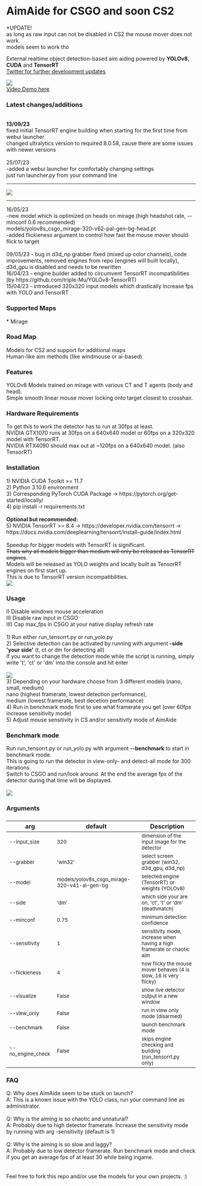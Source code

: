 # AimAide for CSGO and soon CS2

\*UPDATE!
<br>as long as raw input can not be disabled in CS2 the mouse mover does not work.<br>
models seem to work tho

External realtime object detection-based aim aiding powered by <b>YOLOv8</b>, <b>CUDA</b> and <b>TensorRT</b><br>
[Twitter for further development updates](https://twitter.com/AimAideCS)

<img src="/docs/header_cts.jpg"><br>
[Video Demo here](https://github.com/schelmi1/AimAide/blob/main/docs/demo.mp4?raw=true)
<br>

<h3>Latest changes/additions</h3>

<br>
<b>13/09/23</b><br>
fixed initial TensorRT engine building when starting for the first time from webui launcher<br>
changed ultralytics version to required 8.0.58, cause there are some issues with newer versions
<br>
<br>
25/07/23<br>
-added a webui launcher for comfortably changing settings<br>
just run launcher.py from your command line
<br>
<hr>
<img src="/docs/launcher.png">
<br>
<hr>
16/05/23<br>
-new model which is optimized on heads on mirage (high headshot rate, --minconf 0.6 recommended)<br>
models/yolov8s_csgo_mirage-320-v62-pal-gen-bg-head.pt<br>
-added flickieness argument to control how fast the mouse mover should flick to target
<br><br>
09/05/23 - bug in d3d_np grabber fixed (mixed up color channels), code improvements, removed engines from repo (engines will built locally),<br> d3d_gpu is disabled and needs to be rewritten<br>
16/04/23 - engine builder added to circumvent TensorRT incompatibilities <br>(by https://github.com/triple-Mu/YOLOv8-TensorRT)<br>
15/04/23 - introduced 320x320 input models which drastically increase fps with YOLO and TensorRT<br>

<h3>Supported Maps</h3>
* Mirage

<h3>Road Map</h3>
Models for CS2 and support for additional maps<br>
Human-like aim methods (like windmouse or ai-based)

<h3>Features</h3>
YOLOv8 Models trained on mirage with various CT and T agents (body and head).<br>
Simple smooth linear mouse mover locking onto target closest to crosshair.<br>

<h3>Hardware Requirements</h3>
To get this to work the detector has to run at 30fps at least.<br>
NVIDIA GTX1070 runs at 30fps on a 640x640 model or 60fps on a 320x320 model with TensorRT.<br>
NVIDIA RTX4090 should max out at ~120fps on a 640x640 model. (also TensorRT)<br>

<h3>Installation</h3>
1) NVIDIA CUDA Toolkit >= 11.7<br>
2) Python 3.10.6 environment<br>
3) Corresponding PyTorch CUDA Package -> https://pytorch.org/get-started/locally/<br>
4) pip install -r requirements.txt<br><br>
<b>Optional but recommended:</b><br>
5) NVIDIA TensorRT >= 8.4 -> https://developer.nvidia.com/tensorrt -> https://docs.nvidia.com/deeplearning/tensorrt/install-guide/index.html<br>
<br>
Speedup for bigger models with TensorRT is significant.<br>
<s>Thats why all models bigger than medium will only be released as TensorRT engines</s>.<br>
Models will be released as YOLO weights and locally built as TensorRT engines on first start up.<br>
This is due to TensorRT version incompatibilities.<br>

<img src="/docs/TensorRT_Speedup.png">

<h3>Usage</h3>
I) Disable windows mouse acceleration<br>
II) Disable raw input in CSGO<br>
III) Cap max_fps in CSGO at your native display refresh rate<br>
<br>
1) Run either run_tensorrt.py or run_yolo.py<br>
2) Selective detection can be activated by running with argument <b>-side 'your side'</b> (t, ct or dm for detecting all)<br>
If you want to change the detection mode while the script is running, simply write 't', 'ct' or 'dm' into the console and hit enter<br><br>
<img src="/docs/side_switch.png"><br>
3) Depending on your hardware choose from 3 different models (nano, small, medium)<br>
nano (highest framerate, lowest detection performance),<br>
medium (lowest framerate, best decetion performance)<br>
4) Run in benchmark mode first to see what framerate you get (over 60fps increase sensitivity mode)<br>
5) Adjust mouse sensitivity in CS and/or sensitivity mode of AimAide

<h3>Benchmark mode</h3>
Run run_tensorrt.py or run_yolo.py with argument <b>--benchmark</b> to start in benchmark mode.<br>
This is going to run the detector in view-only- and detect-all mode for 300 iterations.<br>
Switch to CSGO and run/look around. At the end the average fps of the detector during that time will be displayed.
<br><br>
<img src="/docs/benchmark_mode1.png">

<h3>Arguments<h3>

| arg                          | default                                                 | Description                                                                       |
| ---------------------------- | ------------------------------------------------------- | --------------------------------------------------------------------------------- |
| <sub>--input_size</sub>      | <sub>320</sub>                                          | <sub>dimension of the input image for the detector</sub>                          |
| <sub>--grabber</sub>         | <sub>'win32'</sub>                                      | <sub>select screen grabber (win32, d3d_gpu, d3d_np) </sub>                        |
| <sub>--model</sub>           | <sub>models/yolov8s_csgo_mirage-320-v41-al-gen-bg</sub> | <sub>selected engine (TensorRT) or weights (YOLOv8)</sub>                         |
| <sub>--side </sub>           | <sub>'dm'</sub>                                         | <sub>which side your are on, 'ct', 't' or 'dm' (deathmatch)</sub>                 |
| <sub>--minconf </sub>        | <sub>0.75</sub>                                         | <sub>minimum detection confidence</sub>                                           |
| <sub>--sensitivity</sub>     | <sub>1</sub>                                            | <sub>sensitivity mode, increase when having a high framerate or chaotic aim</sub> |
| <sub>--flickieness</sub>     | <sub>4</sub>                                            | <sub>how flicky the mouse mover behaves (4 is slow, 16 is very flicky)</sub>      |
| <sub>--visualize</sub>       | <sub>False</sub>                                        | <sub>show live detector output in a new window</sub>                              |
| <sub>--view_only </sub>      | <sub>False</sub>                                        | <sub>run in view only mode (disarmed)</sub>                                       |
| <sub>--benchmark</sub>       | <sub>False</sub>                                        | <sub>launch benchmark mode</sub>                                                  |
| <sub>--no_engine_check</sub> | <sub>False</sub>                                        | <sub>skips engine checking and building (run_tensorrt.py only)</sub>              |

<h3>FAQ</h3>
Q: Why does AimAide seem to be stuck on launch?<br>
A: This is a known issue with the YOLO class, run your command line as administrator.<br>
<br>
Q: Why is the aiming is so chaotic and unnatural?<br>
A: Probably due to high detector framerate. Increase the sensitivity mode by running with arg -sensitivity (default is 1)<br>
<br>
Q: Why is the aiming is so slow and laggy?<br>
A: Probably due to low detector framerate. Run benchmark mode and check if you get an average fps of at least 30 while being ingame.<br>
<br><br>
Feel free to fork this repo and/or use the models for your own projects. :)
